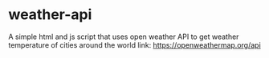 # weather-api
A simple html and js script that uses open weather API to get weather temperature of cities around the world 
link: https://openweathermap.org/api


